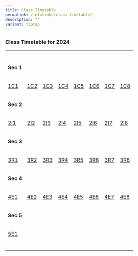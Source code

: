 ```yaml
---
title: Class Timetable
permalink: /infolinks/class-timetable/
description: ""
variant: tiptap
---
```

<h3><strong>Class Timetable for 2024</strong></h3>
<table style="minWidth: 200px">
<colgroup>
<col>
<col>
<col>
<col>
<col>
<col>
<col>
<col>
</colgroup>
<tbody>
<tr>
<th rowspan="1" colspan="1">
<p></p>
</th>
<th rowspan="1" colspan="1">
<p></p>
</th>
<th rowspan="1" colspan="1">
<p></p>
</th>
<th rowspan="1" colspan="1">
<p></p>
</th>
<th rowspan="1" colspan="1">
<p></p>
</th>
<th rowspan="1" colspan="1">
<p></p>
</th>
<th rowspan="1" colspan="1">
<p></p>
</th>
<th rowspan="1" colspan="1">
<p></p>
</th>
</tr>
<tr>
<td rowspan="1" colspan="1">
<p><strong>Sec 1</strong>
</p>
</td>
<td rowspan="1" colspan="1">
<p></p>
</td>
<td rowspan="1" colspan="1">
<p></p>
</td>
<td rowspan="1" colspan="1">
<p></p>
</td>
<td rowspan="1" colspan="1">
<p></p>
</td>
<td rowspan="1" colspan="1">
<p></p>
</td>
<td rowspan="1" colspan="1">
<p></p>
</td>
<td rowspan="1" colspan="1">
<p></p>
</td>
</tr>
<tr>
<td rowspan="1" colspan="1">
<p><a href="/files/1C1_T3.pdf" rel="noopener noreferrer nofollow" target="_blank">1C1</a>
</p>
</td>
<td rowspan="1" colspan="1">
<p><a href="/files/1C2_T3.pdf" rel="noopener noreferrer nofollow" target="_blank">1C2</a>
</p>
</td>
<td rowspan="1" colspan="1">
<p><a href="/files/1C3_T3.pdf" rel="noopener noreferrer nofollow" target="_blank">1C3</a>
</p>
</td>
<td rowspan="1" colspan="1">
<p><a href="/files/1C4_T3.pdf" rel="noopener noreferrer nofollow" target="_blank">1C4</a>
</p>
</td>
<td rowspan="1" colspan="1">
<p><a href="/files/1C5_T3.pdf" rel="noopener noreferrer nofollow" target="_blank">1C5</a>
</p>
</td>
<td rowspan="1" colspan="1">
<p><a href="/files/1C6_T3.pdf" rel="noopener noreferrer nofollow" target="_blank">1C6</a>
</p>
</td>
<td rowspan="1" colspan="1">
<p><a href="/files/1C7_T3.pdf" rel="noopener noreferrer nofollow" target="_blank">1C7</a>
</p>
</td>
<td rowspan="1" colspan="1">
<p><a href="/files/1C8_T3.pdf" rel="noopener noreferrer nofollow" target="_blank">1C8</a>
</p>
</td>
</tr>
<tr>
<td rowspan="1" colspan="1">
<p><strong>Sec 2</strong>
</p>
</td>
<td rowspan="1" colspan="1">
<p></p>
</td>
<td rowspan="1" colspan="1">
<p></p>
</td>
<td rowspan="1" colspan="1">
<p></p>
</td>
<td rowspan="1" colspan="1">
<p></p>
</td>
<td rowspan="1" colspan="1">
<p></p>
</td>
<td rowspan="1" colspan="1">
<p></p>
</td>
<td rowspan="1" colspan="1">
<p></p>
</td>
</tr>
<tr>
<td rowspan="1" colspan="1">
<p><a href="/files/2I1_T3.pdf" rel="noopener noreferrer nofollow" target="_blank">2I1</a>
</p>
</td>
<td rowspan="1" colspan="1">
<p><a href="/files/2I2_T3.pdf" rel="noopener noreferrer nofollow" target="_blank">2I2</a>
</p>
</td>
<td rowspan="1" colspan="1">
<p><a href="/files/2I3_T3.pdf" rel="noopener noreferrer nofollow" target="_blank">2I3</a>
</p>
</td>
<td rowspan="1" colspan="1">
<p><a href="/files/2I4_T3.pdf" rel="noopener noreferrer nofollow" target="_blank">2I4</a>
</p>
</td>
<td rowspan="1" colspan="1">
<p><a href="/files/2I5_T3.pdf" rel="noopener noreferrer nofollow" target="_blank">2I5</a>
</p>
</td>
<td rowspan="1" colspan="1">
<p><a href="/files/2I6_T3.pdf" rel="noopener noreferrer nofollow" target="_blank">2I6</a>
</p>
</td>
<td rowspan="1" colspan="1">
<p><a href="/files/2I7_T3.pdf" rel="noopener noreferrer nofollow" target="_blank">2I7</a>
</p>
</td>
<td rowspan="1" colspan="1">
<p><a href="/files/2I8_T3.pdf" rel="noopener noreferrer nofollow" target="_blank">2I8</a>
</p>
</td>
</tr>
<tr>
<td rowspan="1" colspan="1">
<p><strong>Sec 3</strong>
</p>
</td>
<td rowspan="1" colspan="1">
<p></p>
</td>
<td rowspan="1" colspan="1">
<p></p>
</td>
<td rowspan="1" colspan="1">
<p></p>
</td>
<td rowspan="1" colspan="1">
<p></p>
</td>
<td rowspan="1" colspan="1">
<p></p>
</td>
<td rowspan="1" colspan="1">
<p></p>
</td>
<td rowspan="1" colspan="1">
<p></p>
</td>
</tr>
<tr>
<td rowspan="1" colspan="1">
<p><a href="/files/3R1_T3.pdf" rel="noopener noreferrer nofollow" target="_blank">3R1</a>
</p>
</td>
<td rowspan="1" colspan="1">
<p><a href="/files/3R2_T3.pdf" rel="noopener noreferrer nofollow" target="_blank">3R2</a>
</p>
</td>
<td rowspan="1" colspan="1">
<p><a href="/files/3R3_T3.pdf" rel="noopener noreferrer nofollow" target="_blank">3R3</a>
</p>
</td>
<td rowspan="1" colspan="1">
<p><a href="/files/3R4_T3.pdf" rel="noopener noreferrer nofollow" target="_blank">3R4</a>
</p>
</td>
<td rowspan="1" colspan="1">
<p><a href="/files/3R5_T3.pdf" rel="noopener noreferrer nofollow" target="_blank">3R5</a>
</p>
</td>
<td rowspan="1" colspan="1">
<p><a href="/files/3R6_T3.pdf" rel="noopener noreferrer nofollow" target="_blank">3R6</a>
</p>
</td>
<td rowspan="1" colspan="1">
<p><a href="/files/3R7_T3.pdf" rel="noopener noreferrer nofollow" target="_blank">3R7</a>
</p>
</td>
<td rowspan="1" colspan="1">
<p><a href="/files/3R8_T3.pdf" rel="noopener noreferrer nofollow" target="_blank">3R8</a>
</p>
</td>
</tr>
<tr>
<td rowspan="1" colspan="1">
<p><strong>Sec 4</strong>
</p>
</td>
<td rowspan="1" colspan="1">
<p></p>
</td>
<td rowspan="1" colspan="1">
<p></p>
</td>
<td rowspan="1" colspan="1">
<p></p>
</td>
<td rowspan="1" colspan="1">
<p></p>
</td>
<td rowspan="1" colspan="1">
<p></p>
</td>
<td rowspan="1" colspan="1">
<p></p>
</td>
<td rowspan="1" colspan="1">
<p></p>
</td>
</tr>
<tr>
<td rowspan="1" colspan="1">
<p><a href="/files/4E1_T3.pdf" rel="noopener noreferrer nofollow" target="_blank">4E1</a>
</p>
</td>
<td rowspan="1" colspan="1">
<p><a href="/files/4E2_T3.pdf" rel="noopener noreferrer nofollow" target="_blank">4E2</a>
</p>
</td>
<td rowspan="1" colspan="1">
<p><a href="/files/4E3_T3.pdf" rel="noopener noreferrer nofollow" target="_blank">4E3</a>
</p>
</td>
<td rowspan="1" colspan="1">
<p><a href="/files/4E4_T3.pdf" rel="noopener noreferrer nofollow" target="_blank">4E4</a>
</p>
</td>
<td rowspan="1" colspan="1">
<p><a href="/files/4E5_T3.pdf" rel="noopener noreferrer nofollow" target="_blank">4E5</a>
</p>
</td>
<td rowspan="1" colspan="1">
<p><a href="/files/4E6_T3.pdf" rel="noopener noreferrer nofollow" target="_blank">4E6</a>
</p>
</td>
<td rowspan="1" colspan="1">
<p><a href="/files/4E7_T3.pdf" rel="noopener noreferrer nofollow" target="_blank">4E7</a>
</p>
</td>
<td rowspan="1" colspan="1">
<p><a href="/files/4E8_T3.pdf" rel="noopener noreferrer nofollow" target="_blank">4E8</a>
</p>
</td>
</tr>
<tr>
<td rowspan="1" colspan="1">
<p><strong>Sec 5</strong>
</p>
</td>
<td rowspan="1" colspan="1">
<p></p>
</td>
<td rowspan="1" colspan="1">
<p></p>
</td>
<td rowspan="1" colspan="1">
<p></p>
</td>
<td rowspan="1" colspan="1">
<p></p>
</td>
<td rowspan="1" colspan="1">
<p></p>
</td>
<td rowspan="1" colspan="1">
<p></p>
</td>
<td rowspan="1" colspan="1">
<p></p>
</td>
</tr>
<tr>
<td rowspan="1" colspan="1">
<p><a href="/files/5E1_T3.pdf" rel="noopener noreferrer nofollow" target="_blank">5E1</a>
</p>
</td>
<td rowspan="1" colspan="1">
<p></p>
</td>
<td rowspan="1" colspan="1">
<p></p>
</td>
<td rowspan="1" colspan="1">
<p></p>
</td>
<td rowspan="1" colspan="1">
<p></p>
</td>
<td rowspan="1" colspan="1">
<p></p>
</td>
<td rowspan="1" colspan="1">
<p></p>
</td>
<td rowspan="1" colspan="1">
<p></p>
</td>
</tr>
<tr>
<td rowspan="1" colspan="1">
<p></p>
</td>
<td rowspan="1" colspan="1">
<p></p>
</td>
<td rowspan="1" colspan="1">
<p></p>
</td>
<td rowspan="1" colspan="1">
<p></p>
</td>
<td rowspan="1" colspan="1">
<p></p>
</td>
<td rowspan="1" colspan="1">
<p></p>
</td>
<td rowspan="1" colspan="1">
<p></p>
</td>
<td rowspan="1" colspan="1">
<p></p>
</td>
</tr>
</tbody>
</table>
<p></p>
